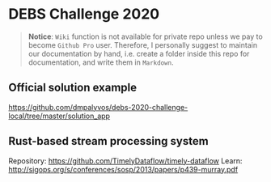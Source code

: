 # DEBS Challenge 2020

> **Notice**: `Wiki` function is not available for private repo unless we pay to become `Github Pro` user. Therefore, I personally suggest to maintain our documentation by hand, i.e. create a folder inside this repo for documentation, and write them in `Markdown`.

## Official solution example
https://github.com/dmpalyvos/debs-2020-challenge-local/tree/master/solution_app

## Rust-based stream processing system
Repository: https://github.com/TimelyDataflow/timely-dataflow
Learn: http://sigops.org/s/conferences/sosp/2013/papers/p439-murray.pdf

